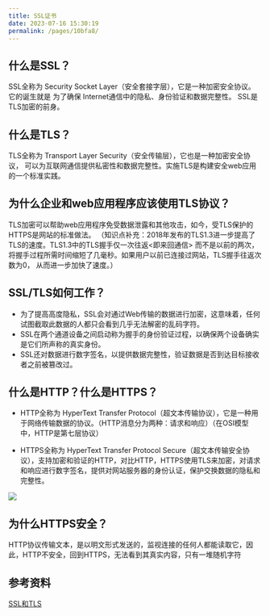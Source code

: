 ```yaml
---
title: SSL证书
date: 2023-07-16 15:30:19
permalink: /pages/10bfa8/
---
```


## 什么是SSL？
SSL全称为 Security Socket Layer（安全套接字层），它是一种加密安全协议。
它的诞生就是 为了确保 Internet通信中的隐私、身份验证和数据完整性。
SSL是TLS加密的前身。

## 什么是TLS？
TLS全称为 Transport Layer Security（安全传输层），它也是一种加密安全协议，
可以为互联网通信提供私密性和数据完整性。实施TLS是构建安全web应用的一个标准实践。

## 为什么企业和web应用程序应该使用TLS协议？
TLS加密可以帮助web应用程序免受数据泄露和其他攻击，如今，受TLS保护的HTTPS是网站的标准做法。
（知识点补充：2018年发布的TLS1.3进一步提高了TLS的速度。TLS1.3中的TLS握手仅一次往返<即来回通信>
而不是以前的两次，将握手过程所需时间缩短了几毫秒。如果用户以前已连接过网站，TLS握手往返次数为0，
从而进一步加快了速度。）

## SSL/TLS如何工作？
- 为了提高高度隐私，SSL会对通过Web传输的数据进行加密，这意味着，任何试图截取此数据的人都只会看到几乎无法解密的乱码字符。
- SSL在两个通道设备之间启动称为握手的身份验证过程，以确保两个设备确实是它们所声称的真实身份。
- SSL还对数据进行数字签名，以提供数据完整性，验证数据是否到达目标接收者之前被篡改过。

## 什么是HTTP？什么是HTTPS？
- HTTP全称为 HyperText Transfer Protocol（超文本传输协议），它是一种用于网络传输数据的协议。（HTTP消息分为两种：请求和响应）（在OSI模型中，HTTP是第七层协议）

- HTTPS全称为 HyperText Transfer Protocol Secure（超文本传输安全协议），支持加密和验证的HTTP，对比HTTP，HTTPS使用TLS来加密，对请求和响应进行数字签名，提供对网站服务器的身份认证，保护交换数据的隐私和完整性。
<img src="/img/6/img_1.png"/>  

## 为什么HTTPS安全？
HTTP协议传输文本，是以明文形式发送的，监视连接的任何人都能读取它，因此，HTTP不安全，回到HTTPS，无法看到其真实内容，只有一堆随机字符

## 

## 参考资料
[SSL和TLS](https://www.cloudflare.com/zh-cn/learning/ssl/transport-layer-security-tls)